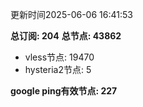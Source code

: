 更新时间2025-06-06 16:41:53

**总订阅: 204**
**总节点: 43862**
- vless节点: 19470
- hysteria2节点: 5

**google ping有效节点: 227**
